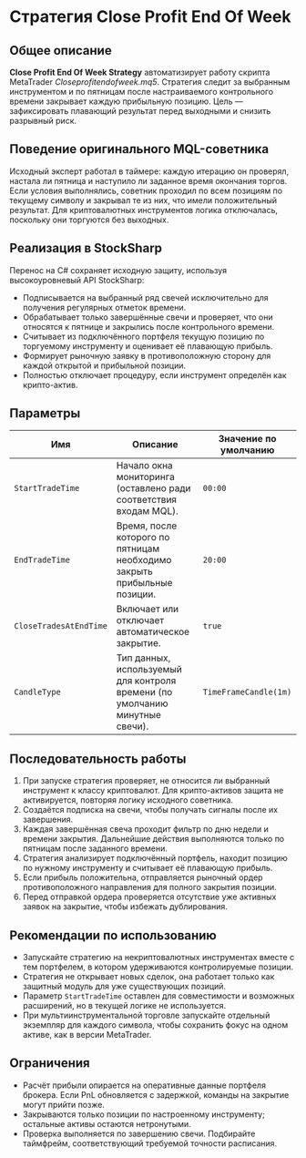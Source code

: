 # Стратегия Close Profit End Of Week

## Общее описание
**Close Profit End Of Week Strategy** автоматизирует работу скрипта MetaTrader *Closeprofitendofweek.mq5*. Стратегия следит за выбранным инструментом и по пятницам после настраиваемого контрольного времени закрывает каждую прибыльную позицию. Цель — зафиксировать плавающий результат перед выходными и снизить разрывный риск.

## Поведение оригинального MQL-советника
Исходный эксперт работал в таймере: каждую итерацию он проверял, настала ли пятница и наступило ли заданное время окончания торгов. Если условия выполнялись, советник проходил по всем позициям по текущему символу и закрывал те из них, что имели положительный результат. Для криптовалютных инструментов логика отключалась, поскольку они торгуются без выходных.

## Реализация в StockSharp
Перенос на C# сохраняет исходную защиту, используя высокоуровневый API StockSharp:
- Подписывается на выбранный ряд свечей исключительно для получения регулярных отметок времени.
- Обрабатывает только завершённые свечи и проверяет, что они относятся к пятнице и закрылись после контрольного времени.
- Считывает из подключённого портфеля текущую позицию по торгуемому инструменту и оценивает её плавающую прибыль.
- Формирует рыночную заявку в противоположную сторону для каждой открытой и прибыльной позиции.
- Полностью отключает процедуру, если инструмент определён как крипто-актив.

## Параметры
| Имя | Описание | Значение по умолчанию |
| --- | -------- | --------------------- |
| `StartTradeTime` | Начало окна мониторинга (оставлено ради соответствия входам MQL). | `00:00` |
| `EndTradeTime` | Время, после которого по пятницам необходимо закрыть прибыльные позиции. | `20:00` |
| `CloseTradesAtEndTime` | Включает или отключает автоматическое закрытие. | `true` |
| `CandleType` | Тип данных, используемый для контроля времени (по умолчанию минутные свечи). | `TimeFrameCandle(1m)` |

## Последовательность работы
1. При запуске стратегия проверяет, не относится ли выбранный инструмент к классу криптовалют. Для крипто-активов защита не активируется, повторяя логику исходного советника.
2. Создаётся подписка на свечи, чтобы получать сигналы после их завершения.
3. Каждая завершённая свеча проходит фильтр по дню недели и времени закрытия. Дальнейшие действия выполняются только по пятницам после заданного времени.
4. Стратегия анализирует подключённый портфель, находит позицию по нужному инструменту и считывает её плавающую прибыль.
5. Если прибыль положительна, отправляется рыночный ордер противоположного направления для полного закрытия позиции.
6. Перед отправкой ордера проверяется отсутствие уже активных заявок на закрытие, чтобы избежать дублирования.

## Рекомендации по использованию
- Запускайте стратегию на некриптовалютных инструментах вместе с тем портфелем, в котором удерживаются контролируемые позиции.
- Стратегия не открывает новых сделок, она работает только как защитный модуль для уже существующих позиций.
- Параметр `StartTradeTime` оставлен для совместимости и возможных расширений, но в текущей логике не используется.
- При мультиинструментальной торговле запускайте отдельный экземпляр для каждого символа, чтобы сохранить фокус на одном активе, как в версии MetaTrader.

## Ограничения
- Расчёт прибыли опирается на оперативные данные портфеля брокера. Если PnL обновляется с задержкой, команды на закрытие могут прийти позже.
- Закрываются только позиции по настроенному инструменту; остальные активы остаются нетронутыми.
- Проверка выполняется по завершению свечи. Подбирайте таймфрейм, соответствующий требуемой точности расписания.
